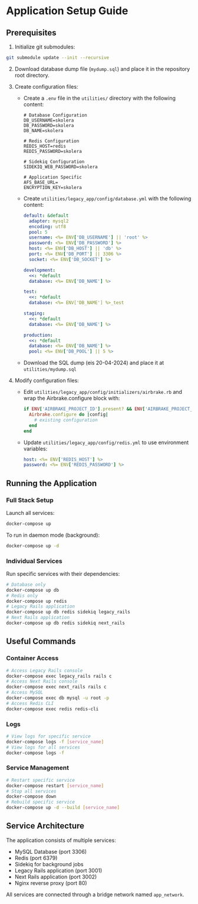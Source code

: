 # Application Setup Guide

## Prerequisites

1. Initialize git submodules:
  ```bash
  git submodule update --init --recursive
  ```

2. Download database dump file (`mydump.sql`) and place it in the repository root directory.

3. Create configuration files:
   - Create a `.env` file in the `utilities/` directory with the following content:
     ```
     # Database Configuration
     DB_USERNAME=skolera
     DB_PASSWORD=skolera
     DB_NAME=skolera

     # Redis Configuration
     REDIS_HOST=redis
     REDIS_PASSWORD=skolera

     # Sidekiq Configuration
     SIDEKIQ_WEB_PASSWORD=skolera

     # Application Specific
     AFS_BASE_URL=
     ENCRYPTION_KEY=skolera
     ```
   - Create `utilities/legacy_app/config/database.yml` with the following content:
     ```yaml
     default: &default
       adapter: mysql2
       encoding: utf8
       pool: 5
       username: <%= ENV['DB_USERNAME'] || 'root' %>
       password: <%= ENV['DB_PASSWORD'] %>
       host: <%= ENV['DB_HOST'] || 'db' %>
       port: <%= ENV['DB_PORT'] || 3306 %>
       socket: <%= ENV['DB_SOCKET'] %>

     development:
       <<: *default
       database: <%= ENV['DB_NAME'] %>

     test:
       <<: *default
       database: <%= ENV['DB_NAME'] %>_test

     staging:
       <<: *default
       database: <%= ENV['DB_NAME'] %>

     production:
       <<: *default
       database: <%= ENV['DB_NAME'] %>
       pool: <%= ENV['DB_POOL'] || 5 %>
     ```
   - Download the SQL dump (eis 20-04-2024) and place it at `utilities/mydump.sql`

4. Modify configuration files:
   - Edit `utilities/legacy_app/config/initializers/airbrake.rb` and wrap the Airbrake.configure block with:
     ```ruby
     if ENV['AIRBRAKE_PROJECT_ID'].present? && ENV['AIRBRAKE_PROJECT_KEY'].present?
       Airbrake.configure do |config|
         # existing configuration
       end
     end
     ```
   - Update `utilities/legacy_app/config/redis.yml` to use environment variables:
     ```yaml
     host: <%= ENV['REDIS_HOST'] %>
     password: <%= ENV['REDIS_PASSWORD'] %>
     ```

## Running the Application
### Full Stack Setup
Launch all services:
```bash
docker-compose up
```

To run in daemon mode (background):
```bash
docker-compose up -d
```
### Individual Services
Run specific services with their dependencies:
```bash
# Database only
docker-compose up db
# Redis only
docker-compose up redis
# Legacy Rails application
docker-compose up db redis sidekiq legacy_rails
# Next Rails application
docker-compose up db redis sidekiq next_rails
```
## Useful Commands
### Container Access
```bash
# Access Legacy Rails console
docker-compose exec legacy_rails rails c
# Access Next Rails console
docker-compose exec next_rails rails c
# Access MySQL
docker-compose exec db mysql -u root -p
# Access Redis CLI
docker-compose exec redis redis-cli
```
### Logs
```bash
# View logs for specific service
docker-compose logs -f [service_name]
# View logs for all services
docker-compose logs -f
```
### Service Management
```bash
# Restart specific service
docker-compose restart [service_name]
# Stop all services
docker-compose down
# Rebuild specific service
docker-compose up -d --build [service_name]
```
## Service Architecture
The application consists of multiple services:
- MySQL Database (port 3306)
- Redis (port 6379)
- Sidekiq for background jobs
- Legacy Rails application (port 3001)
- Next Rails application (port 3002)
- Nginx reverse proxy (port 80)

All services are connected through a bridge network named `app_network`.